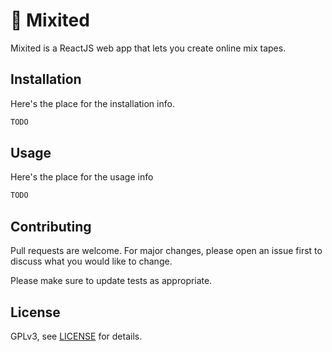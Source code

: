 # 📼 Mixited

Mixited is a ReactJS web app that lets you create online mix tapes.

## Installation

Here's the place for the installation info.

```bash
TODO
```

## Usage

Here's the place for the usage info

```bash
TODO
```

## Contributing

Pull requests are welcome. For major changes, please open an issue first
to discuss what you would like to change.

Please make sure to update tests as appropriate.

## License

GPLv3, see [LICENSE](./LICENSE) for details.

